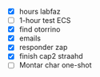 - [x] hours labfaz
- [ ] 1-hour test ECS
- [x] find otorrino
- [x] emails
- [x] responder zap
- [x] finish cap2 straahd
- [ ] Montar char one-shot
